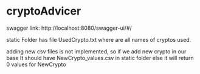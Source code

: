 # cryptoAdvicer

swagger link: http://localhost:8080/swagger-ui/#/

static Folder has file UsedCrypto.txt where are all names of cryptos used.

adding new csv files is not implemented, so if we add new crypto in our base It should have NewCrypto_values.csv in static folder else it will return 0 values for NewCrypto 

